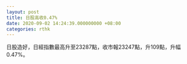 ```yaml
---
layout: post
title: 日股高收0.47%
date: 2020-09-02 14:24:39.000000000 +08:00
categories: rthk
---
```


日股造好，日經指數最高升至23287點，收市報23247點，升109點，升幅0.47%。
